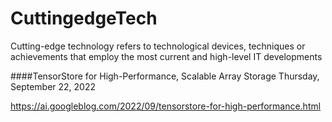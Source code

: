 # CuttingedgeTech
Cutting-edge technology refers to technological devices, techniques or achievements that employ the most current and high-level IT developments

####TensorStore for High-Performance, Scalable Array Storage
Thursday, September 22, 2022

https://ai.googleblog.com/2022/09/tensorstore-for-high-performance.html



